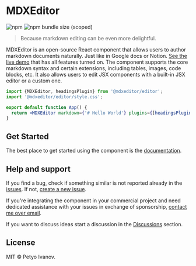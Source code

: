 # MDXEditor

![npm](https://img.shields.io/npm/v/@mdxeditor/editor)
![npm bundle size (scoped)](https://img.shields.io/bundlephobia/minzip/@mdxeditor/editor)

> Because markdown editing can be even more delightful.

MDXEditor is an open-source React component that allows users to author markdown documents naturally. Just like in Google docs or Notion. [See the live demo](https://mdxeditor.dev/editor/demo) that has all features turned on. 
The component supports the core markdown syntax and certain extensions, including tables, images, code blocks, etc. It also allows users to edit JSX components with a built-in JSX editor or a custom one.

```jsx
import {MDXEditor, headingsPlugin} from '@mdxeditor/editor';
import '@mdxeditor/editor/style.css';

export default function App() {
  return <MDXEditor markdown={'# Hello World'} plugins={[headingsPlugin()]} />;
}
```
## Get Started

The best place to get started using the component is the [documentation](https://mdxeditor.dev/editor/docs/getting-started).

## Help and support

If you find a bug, check if something similar is not reported already in the [issues](https://github.com/mdx-editor/editor/issues). If not, [create a new issue](https://github.com/mdx-editor/editor/issues/new?assignees=&labels=bug&projects=&template=1.bug.md&title=%5BBUG%5D).

If you're integrating the component in your commercial project and need dedicated assistance with your issues in exchange of sponsorship, [contact me over email](mailto:petyo@mdxeditor.dev).

If you want to discuss ideas start a discussion in the [Discussions](https://github.com/mdx-editor/editor/discussions) section.

## License

MIT &copy; Petyo Ivanov.
